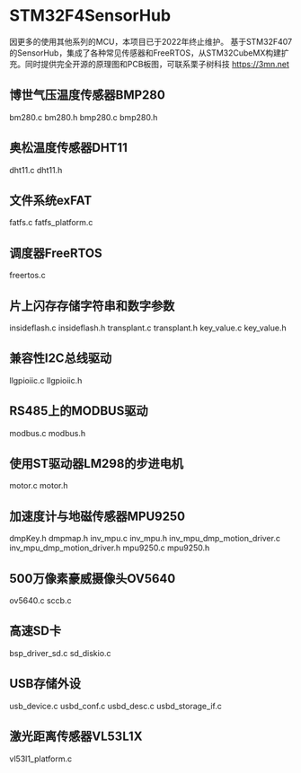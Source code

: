 # STM32F4SensorHub
因更多的使用其他系列的MCU，本项目已于2022年终止维护。
基于STM32F407的SensorHub，集成了各种常见传感器和FreeRTOS，从STM32CubeMX构建扩充。同时提供完全开源的原理图和PCB板图，可联系栗子树科技 https://3mn.net

## 博世气压温度传感器BMP280
bm280.c
bm280.h
bmp280.c
bmp280.h
## 奥松温度传感器DHT11
dht11.c
dht11.h
## 文件系统exFAT
fatfs.c
fatfs_platform.c
## 调度器FreeRTOS
freertos.c
## 片上闪存存储字符串和数字参数
insideflash.c
insideflash.h
transplant.c
transplant.h
key_value.c
key_value.h
## 兼容性I2C总线驱动
llgpioiic.c
llgpioiic.h
## RS485上的MODBUS驱动
modbus.c
modbus.h
## 使用ST驱动器LM298的步进电机
motor.c
motor.h
## 加速度计与地磁传感器MPU9250
dmpKey.h
dmpmap.h
inv_mpu.c
inv_mpu.h
inv_mpu_dmp_motion_driver.c
inv_mpu_dmp_motion_driver.h
mpu9250.c
mpu9250.h
## 500万像素豪威摄像头OV5640
ov5640.c
sccb.c
## 高速SD卡
bsp_driver_sd.c
sd_diskio.c
## USB存储外设
usb_device.c
usbd_conf.c
usbd_desc.c
usbd_storage_if.c
## 激光距离传感器VL53L1X
vl53l1_platform.c 
